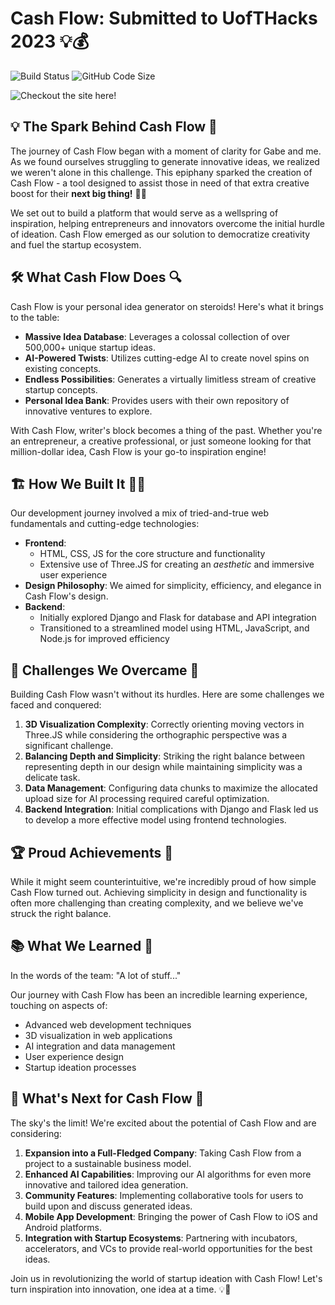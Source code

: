 # Cash Flow: Submitted to UofTHacks 2023 💡💰

![Build Status](https://img.shields.io/badge/build-passing-brightgreen)
![GitHub Code Size](https://img.shields.io/github/languages/code-size/shadielfares/HackingUofT)

![Checkout the site here!](https://shadielfares.github.io/CashFlow/)

## 💡 The Spark Behind Cash Flow 🌟

The journey of Cash Flow began with a moment of clarity for Gabe and me. As we found ourselves struggling to generate innovative ideas, we realized we weren't alone in this challenge. This epiphany sparked the creation of Cash Flow - a tool designed to assist those in need of that extra creative boost for their **next big thing!** 🚀💼

We set out to build a platform that would serve as a wellspring of inspiration, helping entrepreneurs and innovators overcome the initial hurdle of ideation. Cash Flow emerged as our solution to democratize creativity and fuel the startup ecosystem.

## 🛠️ What Cash Flow Does 🔍

Cash Flow is your personal idea generator on steroids! Here's what it brings to the table:

- **Massive Idea Database**: Leverages a colossal collection of over 500,000+ unique startup ideas.
- **AI-Powered Twists**: Utilizes cutting-edge AI to create novel spins on existing concepts.
- **Endless Possibilities**: Generates a virtually limitless stream of creative startup concepts.
- **Personal Idea Bank**: Provides users with their own repository of innovative ventures to explore.

With Cash Flow, writer's block becomes a thing of the past. Whether you're an entrepreneur, a creative professional, or just someone looking for that million-dollar idea, Cash Flow is your go-to inspiration engine!

## 🏗️ How We Built It 👨‍💻

Our development journey involved a mix of tried-and-true web fundamentals and cutting-edge technologies:

- **Frontend**: 
  - HTML, CSS, JS for the core structure and functionality
  - Extensive use of Three.JS for creating an *aesthetic* and immersive user experience
- **Design Philosophy**: We aimed for simplicity, efficiency, and elegance in Cash Flow's design.
- **Backend**:
  - Initially explored Django and Flask for database and API integration
  - Transitioned to a streamlined model using HTML, JavaScript, and Node.js for improved efficiency

## 🚧 Challenges We Overcame 💪

Building Cash Flow wasn't without its hurdles. Here are some challenges we faced and conquered:

1. **3D Visualization Complexity**: Correctly orienting moving vectors in Three.JS while considering the orthographic perspective was a significant challenge.
2. **Balancing Depth and Simplicity**: Striking the right balance between representing depth in our design while maintaining simplicity was a delicate task.
3. **Data Management**: Configuring data chunks to maximize the allocated upload size for AI processing required careful optimization.
4. **Backend Integration**: Initial complications with Django and Flask led us to develop a more effective model using frontend technologies.

## 🏆 Proud Achievements 🎉

While it might seem counterintuitive, we're incredibly proud of how simple Cash Flow turned out. Achieving simplicity in design and functionality is often more challenging than creating complexity, and we believe we've struck the right balance.

## 📚 What We Learned 🧠

In the words of the team: "A lot of stuff..." 

Our journey with Cash Flow has been an incredible learning experience, touching on aspects of:
- Advanced web development techniques
- 3D visualization in web applications
- AI integration and data management
- User experience design
- Startup ideation processes

## 🚀 What's Next for Cash Flow 💫

The sky's the limit! We're excited about the potential of Cash Flow and are considering:

1. **Expansion into a Full-Fledged Company**: Taking Cash Flow from a project to a sustainable business model.
2. **Enhanced AI Capabilities**: Improving our AI algorithms for even more innovative and tailored idea generation.
3. **Community Features**: Implementing collaborative tools for users to build upon and discuss generated ideas.
4. **Mobile App Development**: Bringing the power of Cash Flow to iOS and Android platforms.
5. **Integration with Startup Ecosystems**: Partnering with incubators, accelerators, and VCs to provide real-world opportunities for the best ideas.

Join us in revolutionizing the world of startup ideation with Cash Flow! Let's turn inspiration into innovation, one idea at a time. 💡🚀
